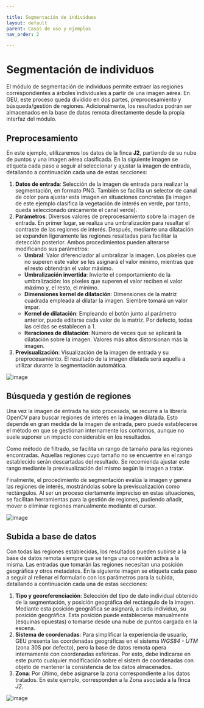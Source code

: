 ```yaml
---

title: Segmentación de individuos
layout: default
parent: Casos de uso y ejemplos
nav_order: 2

---
```


# Segmentación de individuos

El módulo de segmentación de individuos permite extraer las regiones correspondientes a árboles individuales a partir de una imagen aérea. En GEU, este proceso queda dividido en dos partes, preprocesamiento y búsqueda/gestión de regiones. Adicionalmente, los resultados podrán ser almacenados en la base de datos remota directamente desde la propia interfaz del módulo.

## Preprocesamiento

En este ejemplo, utilizaremos los datos de la finca **J2**, partiendo de su nube de puntos y una imagen aérea clasificada. En la siguiente imagen se etiqueta cada paso a seguir al seleccionar y ajustar la imagen de entrada, detallando a continuación cada una de estas secciones:

1. **Datos de entrada**: Selección de la imagen de entrada para realizar la segmentación, en formato PNG. También se facilita un selector de canal de color para ajustar esta imagen en situaciones concretas (la imagen de este ejemplo clasifica la vegetación de interés en verde, por tanto, queda seleccionado únicamente el canal verde).
2. **Parámetros**: Diversos valores de preprocesamiento sobre la imagen de entrada. En primer lugar, se realiza una umbralización para resaltar el contraste de las regiones de interés. Después, mediante una dilatación se expanden ligeramente las regiones resaltadas para facilitar la detección posterior. Ambos procedimientos pueden alterarse modificando sus parámetros:
    * **Umbral**: Valor diferenciador al umbralizar la imagen. Los píxeles que no superen este valor se les asignará el valor mínimo, mientras que el resto obtendrán el valor máximo.
    * **Umbralización invertida**: Invierte el comportamiento de la umbralización: los píxeles que superen el valor reciben el valor máximo y, el resto, el mínimo.
    * **Dimensiones kernel de dilatación**: Dimensiones de la matriz cuadrada empleada al dilatar la imagen. Siembre tomará un valor impar.
    * **Kernel de dilatación**: Empleando el botón junto al parámetro anterior, puede editarse cada valor de la matriz. Por defecto, todas las celdas se establecen a 1.
    * **Iteraciones de dilatación**: Número de veces que se aplicará la dilatación sobre la imagen. Valores más altos distorsionan más la imagen.
3. **Previsualización**: Visualización de la imagen de entrada y su preprocesamiento. El resultado de la imagen dilatada será aquella a utilizar durante la segmentación automática.

![image](../Assets/Images/segment_input.png)

## Búsqueda y gestión de regiones

Una vez la imagen de entrada ha sido procesada, se recurre a la librería OpenCV para buscar regiones de interés en la imagen dilatada. Esto depende en gran medida de la imagen de entrada, pero puede establecerse el método en que se gestionan internamente los contornos, aunque no suele suponer un impacto considerable en los resultados.

Como método de filtrado, se facilita un rango de tamaño para las regiones encontradas. Aquellas regiones cuyo tamaño no se encuentre en el rango establecido serán descartadas del resultado. Se recomienda ajustar este rango mediante la previsualización del mismo según la imagen a tratar.

Finalmente, el procedimiento de segmentación evalúa la imagen y genera las regiones de interés, mostrándolas sobre la previsualización como rectángulos. Al ser un proceso ciertamente impreciso en estas situaciones, se facilitan herramientas para la gestión de regiones, pudiendo añadir, mover o eliminar regiones manualmente mediante el cursor.

![image](../Assets/Images/segment_areas.png)

## Subida a base de datos

Con todas las regiones establecidas, los resultados pueden subirse a la base de datos remota siempre que se tenga una conexión activa a la misma. Las entradas que tomarán las regiones necesitan una posición geográfica y otros metadatos. En la siguiente imagen se etiqueta cada paso a seguir al rellenar el formulario con los parámetros para la subida, detallando a continuación cada una de estas secciones:

1. **Tipo y georeferenciación**: Selección del tipo de dato individual obtenido de la segmentación, y posición geográfica del rectángulo de la imagen. Mediante esta posición geográfica se asignará, a cada individuo, su posición geográfica. Esta posición puede establecerse manualmente (esquinas opuestas) o tomarse desde una nube de puntos cargada en la escena.
2. **Sistema de coordenadas**: Para simplificar la experiencia de usuario, GEU presenta las coordenadas geográficas en el sistema *WGS84 - UTM* (zona 30S por defecto), pero la base de datos remota opera internamente con coordenadas esféricas. Por esto, debe indicarse en este punto cualquier modificación sobre el sistem de coordenadas con objeto de mantener la consistencia de los datos almacenados.
3. **Zona**: Por último, debe asignarse la zona correspondiente a los datos tratados. En este ejemplo, corresponden a la Zona asociada a la finca *J2*.

![image](../Assets/Images/segment_upload.png)